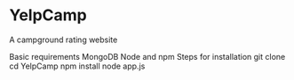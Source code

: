 # YelpCamp
A campground rating website

Basic requirements
MongoDB
Node and npm
Steps for installation
git clone
cd YelpCamp
npm install
node app.js
